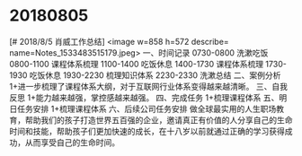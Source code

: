 # 20180805

[# 2018/8/5 肖威工作总结]
<image w=858 h=572 describe= name=Notes_1533483515179.jpeg>
一、时间记录
 0730-0800 洗漱吃饭
0800-1100 课程体系梳理
1100-1400 吃饭休息
1400-1730 课程体系梳理
1730-1930 吃饭休息
1930-2230 梳理知识体系
2230-2330 洗漱总结
二、案例分析
1+进一步梳理了课程体系大纲，对于互联网行业体系变得越来越清晰。
三、自我反思
1+能力越来越强，掌控感越来越强。
四、完成任务
1+梳理课程体系
五、明日任务安排
1+梳理课程体系
六、后续公司任务安排
做全球最实用的人生职场教育，帮助我们的孩子打造世界五百强的企业，邀请真正有价值的人分享自己的生命时间和技能，帮助孩子们更加快速的成长，在十八岁以前就通过正确的学习获得成功，从而享受自己的生命时间。
